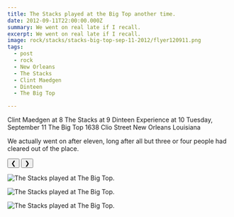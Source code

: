 ```yaml
---
title: The Stacks played at the Big Top another time.
date: 2012-09-11T22:00:00.000Z
summary: We went on real late if I recall.
excerpt: We went on real late if I recall.
image: rock/stacks/stacks-big-top-sep-11-2012/flyer120911.png
tags:
  - post 
  - rock
  - New Orleans
  - The Stacks
  - Clint Maedgen
  - Dinteen
  - The Big Top

---
```


Clint Maedgen at 8
The Stacks at 9
Dinteen Experience at 10
Tuesday, September 11
The Big Top
1638 Clio Street
New Orleans Louisiana

We actually went on after eleven, long after all but three or four people had cleared out of the place.

<div id="viewport">
    <button id="buttonPrevious">&#10094;</button>
    <button id="buttonNext">&#10095;</button>

![The Stacks played at The Big Top.](/static/img/rock/stacks/stacks-big-top-sep-11-2012/peopledancingatstacks.jpg "The Stacks played at The Big Top.")

![The Stacks played at The Big Top.](/static/img/rock/stacks/stacks-big-top-sep-11-2012/stacksbigtop120911.jpg "The Stacks played at The Big Top.")

![The Stacks played at The Big Top.](/static/img/rock/stacks/stacks-big-top-sep-11-2012/flyer120911.png "The Stacks played at The Big Top.")

</div>
<div id="caption"></div>

